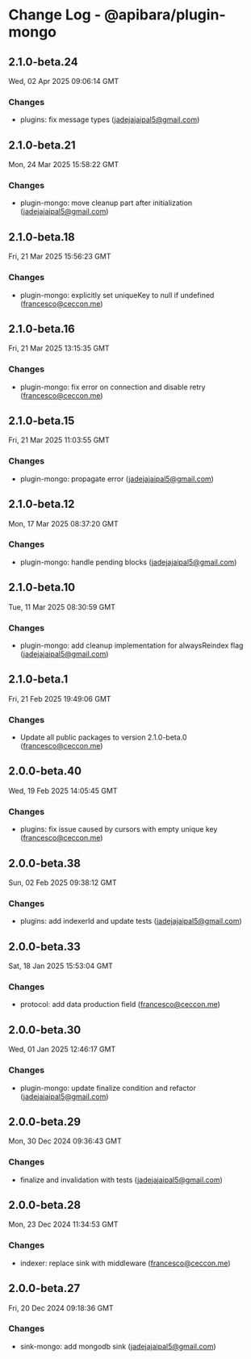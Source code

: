 # Change Log - @apibara/plugin-mongo

<!-- This log was last generated on Wed, 02 Apr 2025 09:06:14 GMT and should not be manually modified. -->

<!-- Start content -->

## 2.1.0-beta.24

Wed, 02 Apr 2025 09:06:14 GMT

### Changes

- plugins: fix message types (jadejajaipal5@gmail.com)

## 2.1.0-beta.21

Mon, 24 Mar 2025 15:58:22 GMT

### Changes

- plugin-mongo: move cleanup part after initialization (jadejajaipal5@gmail.com)

## 2.1.0-beta.18

Fri, 21 Mar 2025 15:56:23 GMT

### Changes

- plugin-mongo: explicitly set uniqueKey to null if undefined (francesco@ceccon.me)

## 2.1.0-beta.16

Fri, 21 Mar 2025 13:15:35 GMT

### Changes

- plugin-mongo: fix error on connection and disable retry (francesco@ceccon.me)

## 2.1.0-beta.15

Fri, 21 Mar 2025 11:03:55 GMT

### Changes

- plugin-mongo: propagate error (jadejajaipal5@gmail.com)

## 2.1.0-beta.12

Mon, 17 Mar 2025 08:37:20 GMT

### Changes

- plugin-mongo: handle pending blocks (jadejajaipal5@gmail.com)

## 2.1.0-beta.10

Tue, 11 Mar 2025 08:30:59 GMT

### Changes

- plugin-mongo: add cleanup implementation for alwaysReindex flag (jadejajaipal5@gmail.com)

## 2.1.0-beta.1

Fri, 21 Feb 2025 19:49:06 GMT

### Changes

- Update all public packages to version 2.1.0-beta.0 (francesco@ceccon.me)

## 2.0.0-beta.40

Wed, 19 Feb 2025 14:05:45 GMT

### Changes

- plugins: fix issue caused by cursors with empty unique key (francesco@ceccon.me)

## 2.0.0-beta.38

Sun, 02 Feb 2025 09:38:12 GMT

### Changes

- plugins: add indexerId and update tests (jadejajaipal5@gmail.com)

## 2.0.0-beta.33

Sat, 18 Jan 2025 15:53:04 GMT

### Changes

- protocol: add data production field (francesco@ceccon.me)

## 2.0.0-beta.30

Wed, 01 Jan 2025 12:46:17 GMT

### Changes

- plugin-mongo: update finalize condition and refactor (jadejajaipal5@gmail.com)

## 2.0.0-beta.29

Mon, 30 Dec 2024 09:36:43 GMT

### Changes

- finalize and invalidation with tests (jadejajaipal5@gmail.com)

## 2.0.0-beta.28

Mon, 23 Dec 2024 11:34:53 GMT

### Changes

- indexer: replace sink with middleware (francesco@ceccon.me)

## 2.0.0-beta.27

Fri, 20 Dec 2024 09:18:36 GMT

### Changes

- sink-mongo: add mongodb sink (jadejajaipal5@gmail.com)
